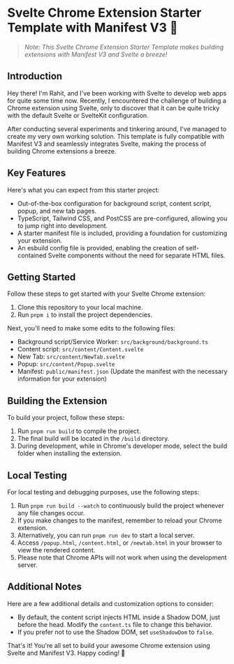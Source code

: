 # Svelte Chrome Extension Starter Template with Manifest V3 🚀

> *Note: This Svelte Chrome Extension Starter Template makes building extensions with Manifest V3 and Svelte a breeze!*


## Introduction

Hey there! I'm Rahit, and I've been working with Svelte to develop web apps for quite some time now. Recently, I encountered the challenge of building a Chrome extension using Svelte, only to discover that it can be quite tricky with the default Svelte or SvelteKit configuration.

After conducting several experiments and tinkering around, I've managed to create my very own working solution. This template is fully compatible with Manifest V3 and seamlessly integrates Svelte, making the process of building Chrome extensions a breeze.

## Key Features

Here's what you can expect from this starter project:

- Out-of-the-box configuration for background script, content script, popup, and new tab pages.
- TypeScript, Tailwind CSS, and PostCSS are pre-configured, allowing you to jump right into development.
- A starter manifest file is included, providing a foundation for customizing your extension.
- An esbuild config file is provided, enabling the creation of self-contained Svelte components without the need for separate HTML files.


## Getting Started

Follow these steps to get started with your Svelte Chrome extension:

1. Clone this repository to your local machine.
2. Run `pnpm i` to install the project dependencies.

Next, you'll need to make some edits to the following files:

- Background script/Service Worker: `src/background/background.ts`
- Content script: `src/content/Content.svelte`
- New Tab: `src/content/NewTab.svelte`
- Popup: `src/content/Popup.svelte`
- Manifest: `public/manifest.json` (Update the manifest with the necessary information for your extension)


## Building the Extension

To build your project, follow these steps:

1. Run `pnpm run build` to compile the project.
2. The final build will be located in the `/build` directory.
3. During development, while in Chrome's developer mode, select the build folder when installing the extension.

## Local Testing

For local testing and debugging purposes, use the following steps:

1. Run `pnpm run build --watch` to continuously build the project whenever any file changes occur.
2. If you make changes to the manifest, remember to reload your Chrome extension.
3. Alternatively, you can run `pnpm run dev` to start a local server.
4. Access `/popup.html`, `/content.html`, or `/newtab.html` in your browser to view the rendered content.
5. Please note that Chrome APIs will not work when using the development server.

## Additional Notes

Here are a few additional details and customization options to consider:

- By default, the content script injects HTML inside a Shadow DOM, just before the head. Modify the `content.ts` file to change this behavior.
- If you prefer not to use the Shadow DOM, set `useShadowDom` to `false`.

That's it! You're all set to build your awesome Chrome extension using Svelte and Manifest V3. Happy coding! 🎉
